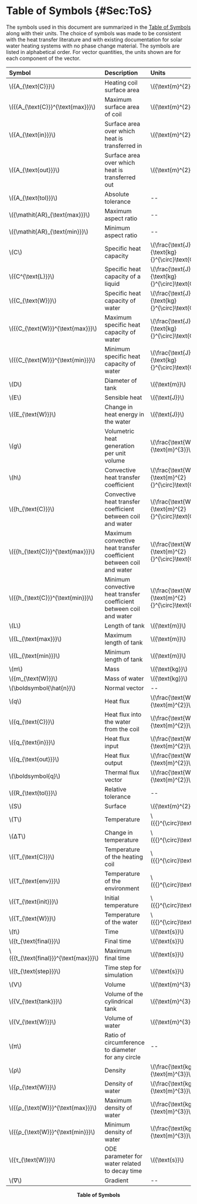 # Table of Symbols {#Sec:ToS}

The symbols used in this document are summarized in the [Table of Symbols](./SecToS.md#Table:ToS) along with their units. The choice of symbols was made to be consistent with the heat transfer literature and with existing documentation for solar water heating systems with no phase change material. The symbols are listed in alphabetical order. For vector quantities, the units shown are for each component of the vector.

<div id="Table:ToS"></div>

|Symbol                                  |Description                                                        |Units                                                |
|:---------------------------------------|:------------------------------------------------------------------|:----------------------------------------------------|
|\\({A\_{\text{C}}}\\)                   |Heating coil surface area                                          |\\({\text{m}^{2}}\\)                                 |
|\\({{A\_{\text{C}}}^{\text{max}}}\\)    |Maximum surface area of coil                                       |\\({\text{m}^{2}}\\)                                 |
|\\({A\_{\text{in}}}\\)                  |Surface area over which heat is transferred in                     |\\({\text{m}^{2}}\\)                                 |
|\\({A\_{\text{out}}}\\)                 |Surface area over which heat is transferred out                    |\\({\text{m}^{2}}\\)                                 |
|\\({A\_{\text{tol}}}\\)                 |Absolute tolerance                                                 |--                                                   |
|\\({\mathit{AR}\_{\text{max}}}\\)       |Maximum aspect ratio                                               |--                                                   |
|\\({\mathit{AR}\_{\text{min}}}\\)       |Minimum aspect ratio                                               |--                                                   |
|\\(C\\)                                 |Specific heat capacity                                             |\\(\frac{\text{J}}{\text{kg}{}^{\circ}\text{C}}\\)   |
|\\({C^{\text{L}}}\\)                    |Specific heat capacity of a liquid                                 |\\(\frac{\text{J}}{\text{kg}{}^{\circ}\text{C}}\\)   |
|\\({C\_{\text{W}}}\\)                   |Specific heat capacity of water                                    |\\(\frac{\text{J}}{\text{kg}{}^{\circ}\text{C}}\\)   |
|\\({{C\_{\text{W}}}^{\text{max}}}\\)    |Maximum specific heat capacity of water                            |\\(\frac{\text{J}}{\text{kg}{}^{\circ}\text{C}}\\)   |
|\\({{C\_{\text{W}}}^{\text{min}}}\\)    |Minimum specific heat capacity of water                            |\\(\frac{\text{J}}{\text{kg}{}^{\circ}\text{C}}\\)   |
|\\(D\\)                                 |Diameter of tank                                                   |\\({\text{m}}\\)                                     |
|\\(E\\)                                 |Sensible heat                                                      |\\({\text{J}}\\)                                     |
|\\({E\_{\text{W}}}\\)                   |Change in heat energy in the water                                 |\\({\text{J}}\\)                                     |
|\\(g\\)                                 |Volumetric heat generation per unit volume                         |\\(\frac{\text{W}}{\text{m}^{3}}\\)                  |
|\\(h\\)                                 |Convective heat transfer coefficient                               |\\(\frac{\text{W}}{\text{m}^{2}{}^{\circ}\text{C}}\\)|
|\\({h\_{\text{C}}}\\)                   |Convective heat transfer coefficient between coil and water        |\\(\frac{\text{W}}{\text{m}^{2}{}^{\circ}\text{C}}\\)|
|\\({{h\_{\text{C}}}^{\text{max}}}\\)    |Maximum convective heat transfer coefficient between coil and water|\\(\frac{\text{W}}{\text{m}^{2}{}^{\circ}\text{C}}\\)|
|\\({{h\_{\text{C}}}^{\text{min}}}\\)    |Minimum convective heat transfer coefficient between coil and water|\\(\frac{\text{W}}{\text{m}^{2}{}^{\circ}\text{C}}\\)|
|\\(L\\)                                 |Length of tank                                                     |\\({\text{m}}\\)                                     |
|\\({L\_{\text{max}}}\\)                 |Maximum length of tank                                             |\\({\text{m}}\\)                                     |
|\\({L\_{\text{min}}}\\)                 |Minimum length of tank                                             |\\({\text{m}}\\)                                     |
|\\(m\\)                                 |Mass                                                               |\\({\text{kg}}\\)                                    |
|\\({m\_{\text{W}}}\\)                   |Mass of water                                                      |\\({\text{kg}}\\)                                    |
|\\(\boldsymbol{\hat{n}}\\)              |Normal vector                                                      |--                                                   |
|\\(q\\)                                 |Heat flux                                                          |\\(\frac{\text{W}}{\text{m}^{2}}\\)                  |
|\\({q\_{\text{C}}}\\)                   |Heat flux into the water from the coil                             |\\(\frac{\text{W}}{\text{m}^{2}}\\)                  |
|\\({q\_{\text{in}}}\\)                  |Heat flux input                                                    |\\(\frac{\text{W}}{\text{m}^{2}}\\)                  |
|\\({q\_{\text{out}}}\\)                 |Heat flux output                                                   |\\(\frac{\text{W}}{\text{m}^{2}}\\)                  |
|\\(\boldsymbol{q}\\)                    |Thermal flux vector                                                |\\(\frac{\text{W}}{\text{m}^{2}}\\)                  |
|\\({R\_{\text{tol}}}\\)                 |Relative tolerance                                                 |--                                                   |
|\\(S\\)                                 |Surface                                                            |\\({\text{m}^{2}}\\)                                 |
|\\(T\\)                                 |Temperature                                                        |\\({{}^{\circ}\text{C}}\\)                           |
|\\(ΔT\\)                                |Change in temperature                                              |\\({{}^{\circ}\text{C}}\\)                           |
|\\({T\_{\text{C}}}\\)                   |Temperature of the heating coil                                    |\\({{}^{\circ}\text{C}}\\)                           |
|\\({T\_{\text{env}}}\\)                 |Temperature of the environment                                     |\\({{}^{\circ}\text{C}}\\)                           |
|\\({T\_{\text{init}}}\\)                |Initial temperature                                                |\\({{}^{\circ}\text{C}}\\)                           |
|\\({T\_{\text{W}}}\\)                   |Temperature of the water                                           |\\({{}^{\circ}\text{C}}\\)                           |
|\\(t\\)                                 |Time                                                               |\\({\text{s}}\\)                                     |
|\\({t\_{\text{final}}}\\)               |Final time                                                         |\\({\text{s}}\\)                                     |
|\\({{t\_{\text{final}}}^{\text{max}}}\\)|Maximum final time                                                 |\\({\text{s}}\\)                                     |
|\\({t\_{\text{step}}}\\)                |Time step for simulation                                           |\\({\text{s}}\\)                                     |
|\\(V\\)                                 |Volume                                                             |\\({\text{m}^{3}}\\)                                 |
|\\({V\_{\text{tank}}}\\)                |Volume of the cylindrical tank                                     |\\({\text{m}^{3}}\\)                                 |
|\\({V\_{\text{W}}}\\)                   |Volume of water                                                    |\\({\text{m}^{3}}\\)                                 |
|\\(π\\)                                 |Ratio of circumference to diameter for any circle                  |--                                                   |
|\\(ρ\\)                                 |Density                                                            |\\(\frac{\text{kg}}{\text{m}^{3}}\\)                 |
|\\({ρ\_{\text{W}}}\\)                   |Density of water                                                   |\\(\frac{\text{kg}}{\text{m}^{3}}\\)                 |
|\\({{ρ\_{\text{W}}}^{\text{max}}}\\)    |Maximum density of water                                           |\\(\frac{\text{kg}}{\text{m}^{3}}\\)                 |
|\\({{ρ\_{\text{W}}}^{\text{min}}}\\)    |Minimum density of water                                           |\\(\frac{\text{kg}}{\text{m}^{3}}\\)                 |
|\\({τ\_{\text{W}}}\\)                   |ODE parameter for water related to decay time                      |\\({\text{s}}\\)                                     |
|\\(∇\\)                                 |Gradient                                                           |--                                                   |

**<p align="center">Table of Symbols</p>**
